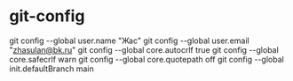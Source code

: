# git-config

git config --global user.name "Жас"
git config --global user.email "zhasulan@bk.ru"
git config --global core.autocrlf true
git config --global core.safecrlf warn
git config --global core.quotepath off
git config --global init.defaultBranch main
